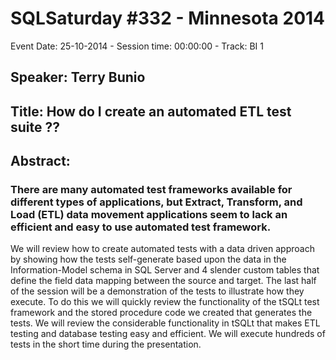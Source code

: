 # SQLSaturday #332 - Minnesota 2014
Event Date: 25-10-2014 - Session time: 00:00:00 - Track: BI 1
## Speaker: Terry Bunio
## Title: How do I create an automated ETL test suite ??
## Abstract:
### There are many automated test frameworks available for different types of applications, but Extract, Transform, and Load (ETL) data movement applications seem to lack an efficient and easy to use automated test framework. 
We will review how to create automated tests with a data driven approach by showing how the tests self-generate based upon the data in the Information-Model schema in SQL Server and 4 slender custom tables that define the field data mapping between the source and target.
The last half of the session will be a demonstration of the tests to illustrate how they execute. To do this we will quickly review the functionality of the tSQLt test framework and the stored procedure code we created that generates the tests. We will review the considerable functionality in tSQLt that makes ETL testing and database testing easy and efficient. 
We will execute hundreds of tests in the short time during the presentation.

